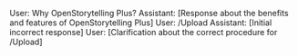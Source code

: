 
User: Why OpenStorytelling Plus?
Assistant: [Response about the benefits and features of OpenStorytelling Plus]
User: /Upload
Assistant: [Initial incorrect response]
User: [Clarification about the correct procedure for /Upload]
